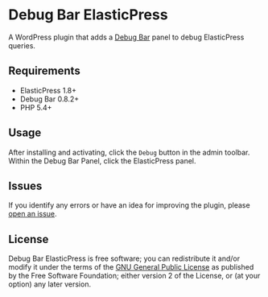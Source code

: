 # Debug Bar ElasticPress

A WordPress plugin that adds a [Debug Bar](https://wordpress.org/plugins/debug-bar/) panel to debug ElasticPress queries.

## Requirements

* ElasticPress 1.8+
* Debug Bar 0.8.2+
* PHP 5.4+

## Usage

After installing and activating, click the `Debug` button in the admin toolbar. Within the Debug Bar Panel, click the ElasticPress panel.

## Issues

If you identify any errors or have an idea for improving the plugin, please [open an issue](https://github.com/10up/debug-bar-elasticpress/issues?state=open).

## License

Debug Bar ElasticPress is free software; you can redistribute it and/or modify it under the terms of the [GNU General Public License](http://www.gnu.org/licenses/gpl-2.0.html) as published by the Free Software Foundation; either version 2 of the License, or (at your option) any later version.